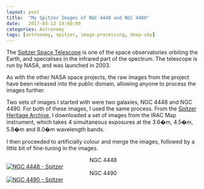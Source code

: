 ```yaml
---
layout: post
title:  "My Spitzer Images of NGC 4448 and NGC 4490"
date:   2017-03-12 19:00:00
categories: Astronomy
tags: [astronomy, spitzer, image-processing, deep-sky]
---
```

The [Spitzer Space Telescope](http://www.spitzer.caltech.edu/) is one of the space observatories orbiting the Earth, and specialises in the infrared part of the spectrum. The telescope is run by NASA, and was launched in 2003.

As with the other NASA space projects, the raw images from the project have been released into the public domain, allowing anyone to process the images further. 

Two sets of images I started with were two galaxies, NGC 4448 and NGC 4490. For both of these images, I used the same process. From the [Spitzer Heritage Archive](http://sha.ipac.caltech.edu/applications/Spitzer/SHA/), I downloaded a set of images from the IRAC Map instrument, which takes 4 simultaneous exposures at the 3.6�m, 4.5�m, 5.8�m and 8.0�m wavelength bands.

I then proceeded to artificially colour and merge the images, followed by a little bit of fine-tuning in the images.

<center>NGC 4448</center>
<a data-flickr-embed="true"  href="https://www.flickr.com/photos/78511972@N04/32558183354/in/album-72157681337866715/" title="NGC 4448 - Spitzer"><img src="https://c1.staticflickr.com/3/2920/32558183354_c6fc64f77d_o.png" class = "shadow-image centered" alt="NGC 4448 - Spitzer"></a>

<center>NGC 4490</center>
<a data-flickr-embed="true"  href="https://www.flickr.com/photos/78511972@N04/33245348992/in/album-72157681337866715/" title="NGC 4490 - Spitzer"><img src="https://c1.staticflickr.com/1/621/33245348992_e391b2f705_o.png" class = "shadow-image centered"  alt="NGC 4490 - Spitzer"></a>

<script async src="//embedr.flickr.com/assets/client-code.js" charset="utf-8"></script>